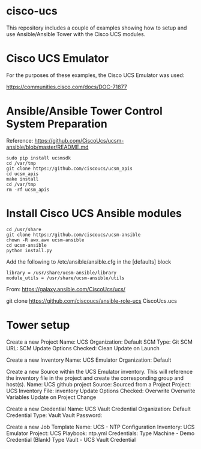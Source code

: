 # cisco-ucs

This repository includes a couple of examples showing how to setup and use Ansible/Ansible Tower with
the Cisco UCS modules.

# Cisco UCS Emulator

For the purposes of these examples, the Cisco UCS Emulator was used:

https://communities.cisco.com/docs/DOC-71877

# Ansible/Ansible Tower Control System Preparation

Reference:  https://github.com/CiscoUcs/ucsm-ansible/blob/master/README.md

```
sudo pip install ucsmsdk
cd /var/tmp
git clone https://github.com/ciscoucs/ucsm_apis
cd ucsm_apis
make install
cd /var/tmp
rm -rf ucsm_apis
```

# Install Cisco UCS Ansible modules

```
cd /usr/share
git clone https://github.com/ciscoucs/ucsm-ansible
chown -R awx.awx ucsm-ansible
cd ucsm-ansible
python install.py
```

Add the following to /etc/ansible/ansible.cfg in the [defaults] block

```
library = /usr/share/ucsm-ansible/library
module_utils = /usr/share/ucsm-ansible/utils
```

From:  https://galaxy.ansible.com/CiscoUcs/ucs/

git clone https://github.com/ciscoucs/ansible-role-ucs CiscoUcs.ucs

# Tower setup

Create a new Project
Name: UCS
Organization: Default
SCM Type: Git
SCM URL: <url>
SCM Update Options Checked:
Clean
Update on Launch

Create a new Inventory
Name: UCS Emulator
Organization: Default

Create a new Source within the UCS Emulator inventory.  This will reference the inventory file in the project
and create the corresponding group and host(s).
Name: UCS github project
Source: Sourced from a Project
Project: UCS
Inventory File: inventory
Update Options Checked:
Overwrite
Overwrite Variables
Update on Project Change

Create a new Credential
Name: UCS Vault Credential
Organization: Default
Credential Type: Vault
Vault Password: <password>

Create a new Job Template
Name: UCS - NTP Configuration
Inventory: UCS Emulator
Project: UCS
Playbook: ntp.yml
Credentials:
Type Machine - Demo Credential (Blank)
Type Vault - UCS Vault Credential
